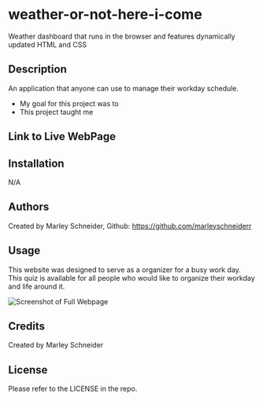 # weather-or-not-here-i-come
Weather dashboard that runs in the browser and features dynamically updated HTML and CSS

## Description

An application that anyone can use to manage their workday schedule.

- My goal for this project was to 
- This project taught me 

## Link to Live WebPage



## Installation

N/A

## Authors

Created by Marley Schneider, Github: https://github.com/marleyschneiderr

## Usage

This website was designed to serve as a organizer for a busy work day. This quiz is available for all people who would like to organize their workday and life around it.

![Screenshot of Full Webpage](assets/images/)

## Credits

Created by Marley Schneider

## License

Please refer to the LICENSE in the repo.
